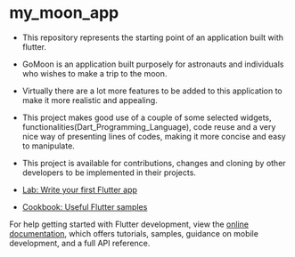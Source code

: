 # my_moon_app

- This repository represents the starting point of an application built with flutter.
- GoMoon is an application built purposely for astronauts and individuals who wishes to make a trip to the moon.
- Virtually there are a lot more features to be added to this application to make it more realistic and appealing.
- This project makes good use of a couple of some selected widgets, functionalities(Dart_Programming_Language), code reuse and a very nice way of presenting lines of codes, making it more concise and easy to manipulate.
- This project is available for contributions, changes and cloning by other developers to be implemented in their projects.

- [Lab: Write your first Flutter app](https://docs.flutter.dev/get-started/codelab)
- [Cookbook: Useful Flutter samples](https://docs.flutter.dev/cookbook)

For help getting started with Flutter development, view the
[online documentation](https://docs.flutter.dev/), which offers tutorials,
samples, guidance on mobile development, and a full API reference.
